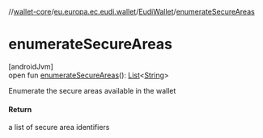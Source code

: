 //[wallet-core](../../../index.md)/[eu.europa.ec.eudi.wallet](../index.md)/[EudiWallet](index.md)/[enumerateSecureAreas](enumerate-secure-areas.md)

# enumerateSecureAreas

[androidJvm]\
open fun [enumerateSecureAreas](enumerate-secure-areas.md)(): [List](https://kotlinlang.org/api/latest/jvm/stdlib/kotlin.collections/-list/index.html)&lt;[String](https://kotlinlang.org/api/latest/jvm/stdlib/kotlin/-string/index.html)&gt;

Enumerate the secure areas available in the wallet

#### Return

a list of secure area identifiers
